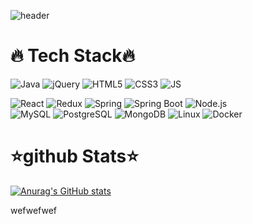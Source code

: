 ![header](https://capsule-render.vercel.app/api?type=rounded&color=auto&height=300&section=header&text=MyeongMan&fontSize=90)

# 🔥 Tech Stack🔥
![Java](https://img.shields.io/badge/Java-007396??style=for-the-badge&logo=Java&logoColor=black) ![jQuery](https://img.shields.io/badge/jQuery-0769AD??style=for-the-badge&logo=jQuery&logoColor=black) ![HTML5](https://img.shields.io/badge/HTML5-E34F26?stylefor-the-badge&logo=HTML5&logoColor=black) ![CSS3](https://img.shields.io/badge/CSS3-1572B6?stylefor-the-badge&logo=CSS3&logoColor=black) ![JS](https://img.shields.io/badge/JavaScript-F7DF1E?stylefor-the-badge&logo=JavaScript&logoColor=black)
 
 ![React](https://img.shields.io/badge/React-61DAFB??style=for-the-badge&logo=React&logoColor=black) ![Redux](https://img.shields.io/badge/Redux-764ABC??style=for-the-badge&logo=Redux&logoColor=black) ![Spring](https://img.shields.io/badge/Spring-6DB33F??style=for-the-badge&logo=Spring&logoColor=black) ![Spring Boot](https://img.shields.io/badge/Spring%20Boot-6DB33F??style=for-the-badge&logo=Spring%20Boot&logoColor=black) ![Node.js](https://img.shields.io/badge/Node.js-339933??style=for-the-badge&logo=Node.js&logoColor=black)  
![MySQL](https://img.shields.io/badge/MySQL-4479A1??style=for-the-badge&logo=MySQL&logoColor=black) ![PostgreSQL](https://img.shields.io/badge/PostgreSQL-4169E1??style=for-the-badge&logo=PostgreSQL&logoColor=black) ![MongoDB](https://img.shields.io/badge/MongoDB-47A248??style=for-the-badge&logo=MongoDB&logoColor=black) ![Linux](https://img.shields.io/badge/Linux-FCC624??style=for-the-badge&logo=Linux&logoColor=black) ![Docker](https://img.shields.io/badge/Docker-2496ED??style=for-the-badge&logo=Docker&logoColor=black)
</div> 


# ⭐github Stats⭐
[![Anurag's GitHub stats](https://github-readme-stats.vercel.app/api?username=mani703)](https://github.com/mani703/github-readme-stats)

<div>wefwefwef</div>

